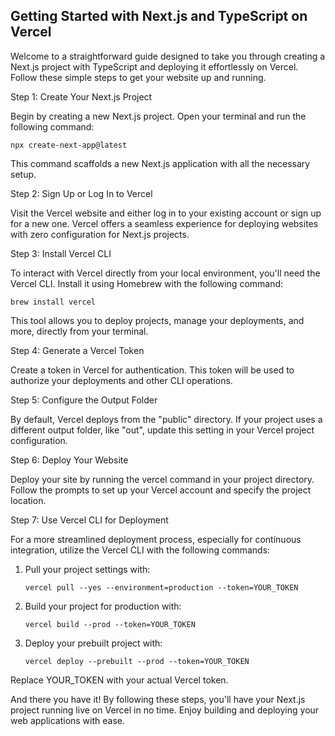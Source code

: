 ## Getting Started with Next.js and TypeScript on Vercel

Welcome to a straightforward guide designed to take you through creating a Next.js project with TypeScript and deploying it effortlessly on Vercel. Follow these simple steps to get your website up and running.

Step 1: Create Your Next.js Project

Begin by creating a new Next.js project. Open your terminal and run the following command:

```
npx create-next-app@latest
```

This command scaffolds a new Next.js application with all the necessary setup.

Step 2: Sign Up or Log In to Vercel

Visit the Vercel website and either log in to your existing account or sign up for a new one. Vercel offers a seamless experience for deploying websites with zero configuration for Next.js projects.

Step 3: Install Vercel CLI

To interact with Vercel directly from your local environment, you'll need the Vercel CLI. Install it using Homebrew with the following command:

```
brew install vercel
```

This tool allows you to deploy projects, manage your deployments, and more, directly from your terminal.

Step 4: Generate a Vercel Token

Create a token in Vercel for authentication. This token will be used to authorize your deployments and other CLI operations.

Step 5: Configure the Output Folder

By default, Vercel deploys from the "public" directory. If your project uses a different output folder, like "out", update this setting in your Vercel project configuration.

Step 6: Deploy Your Website

Deploy your site by running the vercel command in your project directory. Follow the prompts to set up your Vercel account and specify the project location.

Step 7: Use Vercel CLI for Deployment

For a more streamlined deployment process, especially for continuous integration, utilize the Vercel CLI with the following commands:

1. Pull your project settings with:

   ```
   vercel pull --yes --environment=production --token=YOUR_TOKEN
   ```

2. Build your project for production with:

   ```
   vercel build --prod --token=YOUR_TOKEN
   ```

3. Deploy your prebuilt project with:

   ```
   vercel deploy --prebuilt --prod --token=YOUR_TOKEN
   ```

Replace YOUR_TOKEN with your actual Vercel token.

And there you have it! By following these steps, you'll have your Next.js project running live on Vercel in no time. Enjoy building and deploying your web applications with ease.
